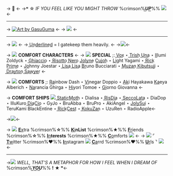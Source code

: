 -> 🎸 <-
->❝ ☆ *IF YOU FEEL LIKE YOU MIGHT THROW* %crimson%***U͟P͟***%% ![](https://massacre.crd.co/assets/images/gallery01/5345d9cd.gif?v=b1932db3)<-
***
-> [![Art by GasuGuma](https://files.catbox.moe/5tdqav.png)](https://twitter.com/GasuGuma) <-
-> ![](https://massacre.crd.co/assets/images/gallery17/de1ba5d4.gif?v=40f90844) <-
***
-> ![](https://files.catbox.moe/ebno8i.png) <-
-> U͟n͟d͟e͟r͟l͟i͟n͟e͟d͟ = I gatekeep them heavily. <-
->![](https://massacre.crd.co/assets/images/gallery17/9e9cb64f.png?v=40f90844)<-

-> ![](https://massacre.crd.co/assets/images/gallery04/dd20ff86.gif?v=40f90844) **COMFORT CHARACTERS** <-
-> ![](https://massacre.crd.co/assets/images/gallery04/faa6d4d2.png?v=40f90844) **SPECIAL** ;: [V͟](https://hazbinhotel.fandom.com/wiki/Vox)o͟x͟  ⋆ [T͟r͟](https://jojowiki.com/Trish_Una)i͟s͟h͟ U͟n͟a͟ ⋆ [Il](https://hunterxhunter.fandom.com/wiki/Illumi_Zoldyck)lumi Zoldyck ⋆ [G͟h͟](https://jojowiki.com/Ghiaccio)i͟a͟c͟c͟i͟o͟ ⋆ [R͟i͟](https://jojowiki.com/Risotto_Nero)s͟o͟t͟t͟o͟ N͟e͟r͟o͟
[J͟o͟](https://jojowiki.com/Jolyne_Cujoh)l͟y͟n͟e͟ C͟u͟j͟o͟h͟  ⋆ [Li](https://deathnote.fandom.com/wiki/Light_Yagami)ght Yagami ⋆ [R͟i͟](https://rickandmorty.fandom.com/wiki/Rick_Prime)c͟k͟ P͟r͟i͟m͟e͟ ⋆ [Jo](https://jojowiki.com/Johnny_Joestar)hnny Joestar ⋆ [L͟i͟](https://jojowiki.com/Lisa_Lisa)s͟a͟ L͟i͟s͟a͟
[Br](https://jojowiki.com/Bruno_Bucciarati)uno Bucciarati ⋆ [M͟u͟](https://kimetsu-no-yaiba.fandom.com/wiki/Muzan_Kibutsuji)z͟a͟n͟ K͟i͟b͟u͟t͟s͟u͟j͟i͟ ⋆ [D͟r͟](https://horror.fandom.com/wiki/Drayton_Sawyer)a͟y͟t͟o͟n͟ S͟a͟w͟y͟e͟r͟ <-

-> ![](https://massacre.crd.co/assets/images/gallery04/415498b6.gif?v=40f90844) **COMFORTS** ;:  [Ra](https://mlp.fandom.com/wiki/Rainbow_Dash)inbow Dash ⋆ [Vi](https://jojowiki.com/Vinegar_Doppio)negar Doppio ⋆ [Ak](https://chainsaw-man.fandom.com/wiki/Aki_Hayakawa)i Hayakawa 
[Ka](https://genshin-impact.fandom.com/wiki/Kaeya)eya Alberich ⋆ [Na](https://jojowiki.com/Narancia_Ghirga)rancia Ghirga ⋆ [Hi](https://ensemble-stars.fandom.com/wiki/Hiyori_Tomoe)yori Tomoe ⋆ [Gi](https://jojowiki.com/Giorno_Giovanna)orno Giovanna <-

-> **COMFORT SHIPS** ![](https://massacre.crd.co/assets/images/gallery03/e61a11e8.gif?v=40f90844)
S͟t͟a͟t͟i͟c͟M͟o͟t͟h͟  ⋆ Dialisa ⋆ R͟i͟s͟D͟i͟a͟ ⋆ S͟e͟c͟c͟o͟L͟a͟t͟a͟ ⋆ DiaDop ⋆ IlluKuro
D͟i͟a͟C͟i͟o͟  ⋆ GyJo ⋆ BruAbba ⋆ BruPro ⋆ AkiAngel ⋆ J͟o͟l͟y͟S͟u͟i͟  ⋆ TeruKami
BlackEntine ⋆ R͟i͟c͟k͟C͟e͟s͟t͟  ⋆ K͟o͟k͟u͟Z͟a͟n͟ ⋆ UzuRen ⋆ RadioApple<-

->![](https://massacre.crd.co/assets/images/gallery25/3f7d0469.gif?v=40f90844)<-

-> ![](https://massacre.crd.co/assets/images/gallery04/da9ac75c.gif?v=40f90844) [**E**x](https://rentry.co/-violent)tra %crimson%**☆**%% [**K**i](https://rentry.co/-kin)**nList** %crimson%**★**%% [**F**r](https://rentry.co/-hamon)iends %crimson%**☆**%% [**I**n](https://rentry.co/-carcass)**terests** %crimson%**★**%% [**C**o](https://rentry.co/-stabbing)mforts ![](https://massacre.crd.co/assets/images/gallery03/bd00c702.gif?v=40f90844) <-
-> ![](https://massacre.crd.co/assets/images/gallery04/03b2f713.gif?v=40f90844) ⌜ [**T**w](https://twitter.com/konodiavoloda)itter %crimson%♥︎%% [**I**n](https://www.instagram.com/diavoloification/)stagram ![](https://massacre.crd.co/assets/images/gallery02/86c2821c.gif?v=40f90844) [**C**a](https://pissking.carrd.co/)rrd %crimson%♥︎%% [**U**r](https://rentry.co/Basement)ls ⌝ ![](https://massacre.crd.co/assets/images/gallery04/879f846f.gif?v=40f90844) <-
***
->![](https://massacre.crd.co/assets/images/gallery04/ca4800f8.gif?v=40f90844) *WELL, THAT'S A METAPHOR FOR HOW I FEEL WHEN I DREAM OF* %crimson%***Y͟O͟U͟***%% **!** ★ ❞<-